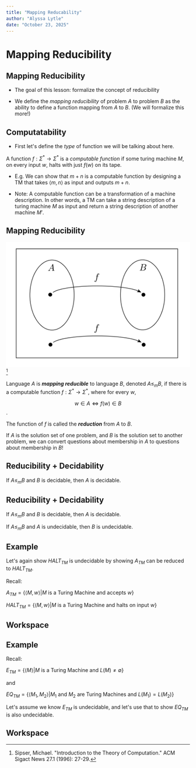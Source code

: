 ```yaml
---
title: "Mapping Reducability"
author: "Alyssa Lytle"
date: "October 23, 2025"
---
```


<!-- pandoc -t slidy -s notes/11-mapping-reducibility.md -o slides/11-mapping-reducibility.html --webtex -->

# Mapping Reducibility

## Mapping Reducibility

* The goal of this lesson: formalize the concept of reducibility

* We define the *mapping reducibility* of problem $A$ to problem $B$ as the ability to define a function mapping from $A$ to $B$. (We will formalize this more!)

## Computatability

* First let's define the *type* of function we will be talking about here. 


A function $f: \Sigma^* \to \Sigma^*$ is a *computable function* if some turing machine $M$, on every input $w$, halts with just $f(w)$ on its tape.


* E.g. We can show that $m + n$ is a computable function by designing a TM that takes $\langle m, n \rangle$ as input and outputs $m + n$.

* Note: A computable function can be a transformation of a machine description. In other words, a TM can take a string description of a turing machine $M$ as input and return a string description of another machine $M'$.

## Mapping Reducibility

![](../static/slide_figs/mapping-reducibility.png)[^sipser]

Language $A$ is ***mapping reducible*** to language $B$, denoted $A \leq_m B$, if there is a computable function $f: \Sigma^* \to \Sigma^*$, where for every $w$,

$$ w \in A \iff f(w) \in B $$.

The function of $f$ is called the ***reduction*** from $A$ to $B$.

If $A$ is the solution set of one problem, and $B$ is the solution set to another problem, we can convert questions about membership in $A$ to questions about membership in $B$!

## Reducibility + Decidability

If $A \leq_m B$ and $B$ is decidable, then $A$ is decidable.



## Reducibility + Decidability

If $A \leq_m B$ and $B$ is decidable, then $A$ is decidable.


If $A \leq_m B$ and $A$ is undecidable, then $B$ is undecidable.

## Example

Let's again show $HALT_{TM}$ is undecidable by showing $A_{TM}$ can be reduced to $HALT_{TM}$.

Recall: 

$A_{TM} = \{\langle M, w \rangle | M$ is a Turing Machine and accepts $w \}$

$HALT_{TM} = \{\langle M, w \rangle | M$ is a Turing Machine and halts on input $w \}$

## Workspace

## Example

Recall:
    
$E_{TM} =  \{\langle M \rangle | M$ is a Turing Machine and $L(M) \neq \emptyset \}$

and

$EQ_{TM} = \{\langle M_1, M_2 \rangle | M_1$ and $M_2$ are Turing Machines and $L(M_1) = L(M_2) \}$

Let's assume we know $E_{TM}$ is undecidable, and let's use that to show $EQ_{TM}$ is also undecidable.

## Workspace

[^sipser]: Sipser, Michael. "Introduction to the Theory of Computation." ACM Sigact News 27.1 (1996): 27-29.